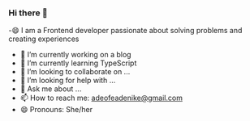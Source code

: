 ### Hi there 👋

-😄 I am a Frontend developer passionate about solving problems and creating experiences
- 🔭 I’m currently working on a blog
- 🌱 I’m currently learning TypeScript
- 👯 I’m looking to collaborate on ...
- 🤔 I’m looking for help with ...
- 💬 Ask me about ...
- 📫 How to reach me: adeofeadenike@gmail.com
- 😄 Pronouns: She/her
<!--
**Adenike23/Adenike23** is a ✨ _special_ ✨ repository because its `README.md` (this file) appears on your GitHub profile.

Here are some ideas to get you started:

  -😄 I am a Frontend developer passionate about solving problems and creating experiences
- 🔭 I’m currently working on a blog
- 🌱 I’m currently learning TypeScript
- 👯 I’m looking to collaborate on ...
- 🤔 I’m looking for help with ...
- 💬 Ask me about ...
- 📫 How to reach me: adeofeadenike@gmail.com
- 😄 Pronouns: She/her
- ⚡ Fun fact: ...
-->
